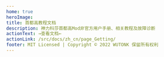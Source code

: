 ```yaml
---
home: true
heroImage: 
title: 首都高教程文档
description: 神力科莎首都高Mod非官方用户手册、相关教程及故障诊断
actionText: →查看文档←
actionLink: /src/docs/zh_cn/page_Getting/
footer: MIT Licensed | Copyright © 2022 WUTONK 保留所有权利
---
```


<br />
<br />
<br />
<br />
<br />
<br />
<br />
<br />
<br />
<br />
<br />
<br />
<br />
<br />
<br />

